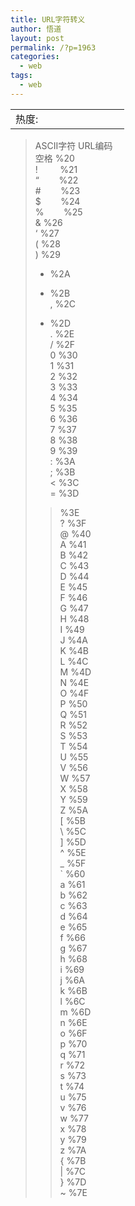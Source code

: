 ```yaml
---
title: URL字符转义
author: 悟道
layout: post
permalink: /?p=1963
categories:
  - web
tags:
  - web
---
```

<table>
  <tr cellpadding=0><td>
    热度:
  </td><td cellpadding=0><img src='http://210.75.224.29/wordpress/wp-content/plugins/statpresscn/images/sun.gif' width=10 height=10 border=0 /></td><td cellpadding=0><img src='http://210.75.224.29/wordpress/wp-content/plugins/statpresscn/images/sun_dark.gif' width=10 height=10 border=0 /></td><td cellpadding=0><img src='http://210.75.224.29/wordpress/wp-content/plugins/statpresscn/images/sun_dark.gif' width=10 height=10 border=0 /></td><td cellpadding=0><img src='http://210.75.224.29/wordpress/wp-content/plugins/statpresscn/images/sun_dark.gif' width=10 height=10 border=0 /></td><td cellpadding=0><img src='http://210.75.224.29/wordpress/wp-content/plugins/statpresscn/images/sun_dark.gif' width=10 height=10 border=0 /></td></tr>
</table>

> ASCII字符 URL编码  
> 空格 %20  
> !         %21  
> &#8220;        %22  
> #        %23  
> $        %24  
> %        %25  
> & %26  
> &#8216; %27  
> ( %28  
> ) %29  
> * %2A  
> + %2B  
> , %2C  
> - %2D  
> . %2E  
> / %2F  
> 0 %30  
> 1 %31  
> 2 %32  
> 3 %33  
> 4 %34  
> 5 %35  
> 6 %36  
> 7 %37  
> 8 %38  
> 9 %39  
> : %3A  
> ; %3B  
> < %3C  
> = %3D  
> > %3E  
> ? %3F  
> @ %40  
> A %41  
> B %42  
> C %43  
> D %44  
> E %45  
> F %46  
> G %47  
> H %48  
> I %49  
> J %4A  
> K %4B  
> L %4C  
> M %4D  
> N %4E  
> O %4F  
> P %50  
> Q %51  
> R %52  
> S %53  
> T %54  
> U %55  
> V %56  
> W %57  
> X %58  
> Y %59  
> Z %5A  
> [ %5B  
> \ %5C  
> ] %5D  
> ^ %5E  
> _ %5F  
> \` %60  
> a %61  
> b %62  
> c %63  
> d %64  
> e %65  
> f %66  
> g %67  
> h %68  
> i %69  
> j %6A  
> k %6B  
> l %6C  
> m %6D  
> n %6E  
> o %6F  
> p %70  
> q %71  
> r %72  
> s %73  
> t %74  
> u %75  
> v %76  
> w %77  
> x %78  
> y %79  
> z %7A  
> { %7B  
> | %7C  
> } %7D  
> ~ %7E
